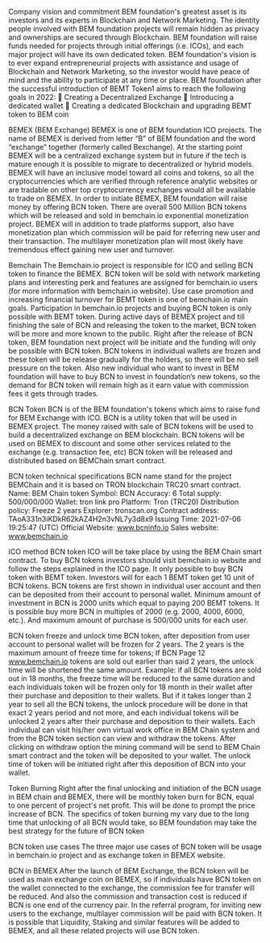 Company vision and commitment
BEM foundation's greatest asset is its investors and its experts in Blockchain and 
Network Marketing.
The identity people involved with BEM foundation projects will remain hidden 
as privacy and ownerships are secured through Blockchain.
BEM foundation will raise funds needed for projects through initial offerings (i.e. 
ICOs), and each major project will have its own dedicated token.
BEM foundation's vision is to ever expand entrepreneurial projects with 
assistance and usage of Blockchain and Network Marketing, so the investor 
would have peace of mind and the ability to participate at any time or place.
BEM foundation after the successful introduction of BEMT Token1
aims to 
reach the following goals in 2022:
 Creating a Decentralized Exchange
 Introducing a dedicated wallet
 Creating a dedicated Blockchain and upgrading BEMT token to BEM coin

BEMEX (BEM Exchange)
BEMEX is one of BEM foundation ICO projects. The name of BEMEX is 
derived from letter “B” of BEM foundation and the word “exchange” together
(formerly called Bexchange).
At the starting point BEMEX will be a centralized exchange system but in future 
if the tech is mature enough it is possible to migrate to decentralized or hybrid 
models.
BEMEX will have an inclusive model toward all coins and tokens, so all the 
cryptocurrencies which are verified through reference analytic websites or are 
tradable on other top cryptocurrency exchanges would all be available to trade on 
BEMEX.
In order to initiate BEMEX, BEM foundation will raise money by offering BCN 
token. There are overall 500 Million BCN tokens which will be released and sold 
in bemchain.io exponential monetization project.
BEMEX will in addition to trade platforms support, also have monetization plan 
which commission will be paid for referring new user and their transaction. The 
multilayer monetization plan will most likely have tremendous effect gaining new 
user and turnover.

Bemchain
The Bemchain.io project is responsible for ICO and selling BCN token to finance 
the BEMEX. BCN token will be sold with network marketing plans and 
interesting perk and features are assigned for bemchain.io users (for more 
information with bemchain.io website).
Use case promotion and increasing financial turnover for BEMT token is one of 
bemchain.io main goals. Participation in bemchain.io projects and buying BCN 
token is only possible with BEMT token.
During active days of BEMEX project and till finishing the sale of BCN and 
releasing the token to the market, BCN token will be more and more known to 
the public. Right after the release of BCN token, BEM foundation next project 
will be initiate and the funding will only be possible with BCN token.
BCN tokens in individual wallets are frozen and these token will be release 
gradually for the holders, so there will be no sell pressure on the token. Also new 
individual who want to invest in BEM foundation will have to buy BCN to invest 
in foundation’s new tokens, so the demand for BCN token will remain high as it 
earn value with commission fees it gets through trades.

BCN Token
BCN is of the BEM foundation's tokens which aims to raise fund for BEM 
Exchange with ICO. BCN is a utility token that will be used in BEMEX project. 
The money raised with sale of BCN tokens will be used to build a decentralized 
exchange on BEM blockchain. BCN tokens will be used on BEMEX to discount 
and some other services related to the exchange (e.g. transaction fee, etc)
BCN token will be released and distributed based on BEMChain smart contract.

BCN token technical specifications
BCN name stand for the project BEMChain and it is based on TRON blockchain 
TRC20 smart contract.
Name: BEM Chain token
Symbol: BCN
Accuracy: 6
Total supply: 500/000/000
Wallet: tron link pro
Platform: Tron (TRC20)
Distribution policy: Freeze 2 years
Explorer: tronscan.org
Contract address: TAoA331n3iKDkR62kAZ4H2n3vNL7y3d8x9
Issuing Time: 2021-07-06 19:25:47 (UTC)
Official Website: www.bcninfo.io
Sales website: www.bemchain.io

ICO method
BCN token ICO will be take place by using the BEM Chain smart contract. To 
buy BCN tokens investors should visit bemchain.io website and follow the steps 
explained in the ICO page.
It only possible to buy BCN token with BEMT token. Investors will for each 1 
BEMT token get 10 unit of BCN tokens. BCN tokens are first shown in 
individual user account and then can be deposited from their account to personal 
wallet.
Minimum amount of investment in BCN is 2000 units which equal to paying 200 
BEMT tokens. It is possible buy more BCN in multiples of 2000 (e.g. 2000, 4000, 
6000, etc.). And maximum amount of purchase is 500/000 units for each user.

BCN token freeze and unlock time
BCN token, after deposition from user account to personal wallet will be frozen 
for 2 years. The 2 years is the maximum amount of freeze time for tokens; If BCN 
Page 12 www.bemchain.io
tokens are sold out earlier than said 2 years, the unlock time will be shortened the 
same amount.
Example: if all BCN tokens are sold out in 18 months, the freeze time will be 
reduced to the same duration and each individuals token will be frozen only for 
18 month in their wallet after their purchase and deposition to their wallets.
But if it takes longer than 2 year to sell all the BCN tokens, the unlock procedure 
will be done in that exact 2 years period and not more, and each individual tokens 
will be unlocked 2 years after their purchase and deposition to their wallets.
Each individual can visit his/her own virtual work office in BEM Chain system 
and from the BCN token section can view and withdraw the tokens. After clicking 
on withdraw option the mining command will be send to BEM Chain smart 
contract and the token will be deposited to your wallet. The unlock time of token 
will be initiated right after this deposition of BCN into your wallet. 

Token Burning
Right after the final unlocking and initiation of the BCN usage in BEM chain and 
BEMEX, there will be monthly token burn for BCN, equal to one percent of 
project's net profit. This will be done to prompt the price increase of BCN.
The specifics of token burning my vary due to the long time that unlocking of all 
BCN would take, so BEM foundation may take the best strategy for the future of 
BCN token

BCN token use cases
The three major use cases of BCN token will be usage in bemchain.io project and
as exchange token in BEMEX website.

BCN in BEMEX
After the launch of BEM Exchange, the BCN token will be used as main 
exchange coin on BEMEX, so if individuals have BCN token on the wallet 
connected to the exchange, the commission fee for transfer will be reduced. And 
also the commission and transaction cost is reduced if BCN is one end of the 
currency pair.
In the referral program, for inviting new users to the exchange, multilayer 
commission will be paid with BCN token.
It is possible that Liquidity, Staking and similar features will be added to BEMEX, 
and all these related projects will use BCN token.

